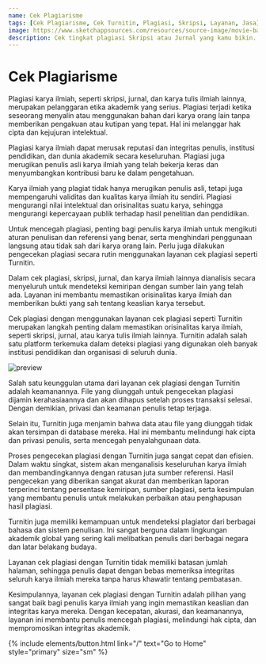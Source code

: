 ```yaml
---
name: Cek Plagiarisme
tags: [Cek Plagiarisme, Cek Turnitin, Plagiasi, Skripsi, Layanan, Jasa]
image: https://www.sketchappsources.com/resources/source-image/movie-badges-jurajjurik.png
description: Cek tingkat plagiasi Skripsi atau Jurnal yang kamu bikin.
---
```


# Cek Plagiarisme

Plagiasi karya ilmiah, seperti skripsi, jurnal, dan karya tulis ilmiah lainnya, merupakan pelanggaran etika akademik yang serius. Plagiasi terjadi ketika seseorang menyalin atau menggunakan bahan dari karya orang lain tanpa memberikan pengakuan atau kutipan yang tepat. Hal ini melanggar hak cipta dan kejujuran intelektual.

Plagiasi karya ilmiah dapat merusak reputasi dan integritas penulis, institusi pendidikan, dan dunia akademik secara keseluruhan. Plagiasi juga merugikan penulis asli karya ilmiah yang telah bekerja keras dan menyumbangkan kontribusi baru ke dalam pengetahuan.

Karya ilmiah yang plagiat tidak hanya merugikan penulis asli, tetapi juga mempengaruhi validitas dan kualitas karya ilmiah itu sendiri. Plagiasi mengurangi nilai intelektual dan orisinalitas suatu karya, sehingga mengurangi kepercayaan publik terhadap hasil penelitian dan pendidikan.

Untuk mencegah plagiasi, penting bagi penulis karya ilmiah untuk mengikuti aturan penulisan dan referensi yang benar, serta menghindari penggunaan langsung atau tidak sah dari karya orang lain. Perlu juga dilakukan pengecekan plagiasi secara rutin menggunakan layanan cek plagiasi seperti Turnitin.

Dalam cek plagiasi, skripsi, jurnal, dan karya ilmiah lainnya dianalisis secara menyeluruh untuk mendeteksi kemiripan dengan sumber lain yang telah ada. Layanan ini membantu memastikan orisinalitas karya ilmiah dan memberikan bukti yang sah tentang keaslian karya tersebut.

Cek plagiasi dengan menggunakan layanan cek plagiasi seperti Turnitin merupakan langkah penting dalam memastikan orisinalitas karya ilmiah, seperti skripsi, jurnal, atau karya tulis ilmiah lainnya. Turnitin adalah salah satu platform terkemuka dalam deteksi plagiasi yang digunakan oleh banyak institusi pendidikan dan organisasi di seluruh dunia.

![preview](https://www.ajisetiawan.my.id/assets/img/cek-plagiasi.jpg)

Salah satu keunggulan utama dari layanan cek plagiasi dengan Turnitin adalah keamanannya. File yang diunggah untuk pengecekan plagiasi dijamin kerahasiaannya dan akan dihapus setelah proses transaksi selesai. Dengan demikian, privasi dan keamanan penulis tetap terjaga.

Selain itu, Turnitin juga menjamin bahwa data atau file yang diunggah tidak akan tersimpan di database mereka. Hal ini membantu melindungi hak cipta dan privasi penulis, serta mencegah penyalahgunaan data.

Proses pengecekan plagiasi dengan Turnitin juga sangat cepat dan efisien. Dalam waktu singkat, sistem akan menganalisis keseluruhan karya ilmiah dan membandingkannya dengan ratusan juta sumber referensi. Hasil pengecekan yang diberikan sangat akurat dan memberikan laporan terperinci tentang persentase kemiripan, sumber plagiasi, serta kesimpulan yang membantu penulis untuk melakukan perbaikan atau penghapusan hasil plagiasi.

Turnitin juga memiliki kemampuan untuk mendeteksi plagiator dari berbagai bahasa dan sistem penulisan. Ini sangat berguna dalam lingkungan akademik global yang sering kali melibatkan penulis dari berbagai negara dan latar belakang budaya.

Layanan cek plagiasi dengan Turnitin tidak memiliki batasan jumlah halaman, sehingga penulis dapat dengan bebas memeriksa integritas seluruh karya ilmiah mereka tanpa harus khawatir tentang pembatasan.

Kesimpulannya, layanan cek plagiasi dengan Turnitin adalah pilihan yang sangat baik bagi penulis karya ilmiah yang ingin memastikan keaslian dan integritas karya mereka. Dengan kecepatan, akurasi, dan keamanannya, layanan ini membantu penulis mencegah plagiasi, melindungi hak cipta, dan mempromosikan integritas akademik.

<p class="text-center">
{% include elements/button.html link="/" text="Go to Home" style="primary" size="sm" %}
</p>
